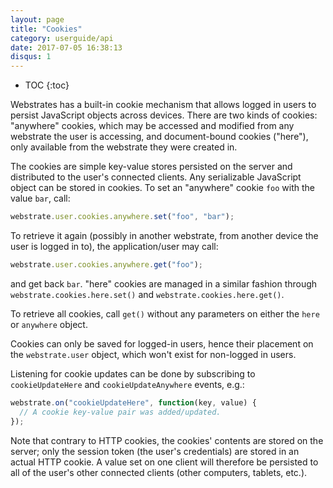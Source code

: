 ```yaml
---
layout: page
title: "Cookies"
category: userguide/api
date: 2017-07-05 16:38:13
disqus: 1
---
```


* TOC
{:toc}

Webstrates has a built-in cookie mechanism that allows logged in users to persist JavaScript objects
across devices. There are two kinds of cookies: "anywhere" cookies, which may be accessed and
modified from any webstrate the user is accessing, and document-bound cookies ("here"), only
available from the webstrate they were created in.

The cookies are simple key-value stores persisted on the server and distributed to the user's
connected clients. Any serializable JavaScript object can be stored in cookies. To set an "anywhere"
cookie `foo` with the value `bar`, call:

```javascript
webstrate.user.cookies.anywhere.set("foo", "bar");
```

To retrieve it again (possibly in another webstrate, from another device the user is logged in to),
the application/user may call:

```javascript
webstrate.user.cookies.anywhere.get("foo");
```

and get back `bar`. "here" cookies are managed in a similar fashion through
`webstrate.cookies.here.set()` and `webstrate.cookies.here.get()`.

To retrieve all cookies, call `get()` without any parameters on either the `here` or `anywhere`
object.

Cookies can only be saved for logged-in users, hence their placement on the `webstrate.user` object,
which won't exist for non-logged in users.

Listening for cookie updates can be done by subscribing to `cookieUpdateHere` and
`cookieUpdateAnywhere` events, e.g.:

```javascript
webstrate.on("cookieUpdateHere", function(key, value) {
  // A cookie key-value pair was added/updated.
});
```

Note that contrary to HTTP cookies, the cookies' contents are stored on the server; only the session
token (the user's credentials) are stored in an actual HTTP cookie. A value set on one client will
therefore be persisted to all of the user's other connected clients (other computers, tablets,
etc.).